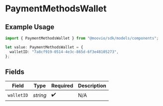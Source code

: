 # PaymentMethodsWallet

## Example Usage

```typescript
import { PaymentMethodsWallet } from "@moovio/sdk/models/components";

let value: PaymentMethodsWallet = {
  walletID: "7a8cf919-0514-4e3c-865d-6f3e48105273",
};
```

## Fields

| Field              | Type               | Required           | Description        |
| ------------------ | ------------------ | ------------------ | ------------------ |
| `walletID`         | *string*           | :heavy_check_mark: | N/A                |